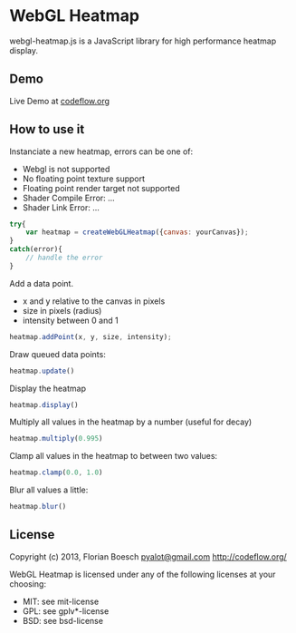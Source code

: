 WebGL Heatmap
=============

webgl-heatmap.js is a JavaScript library for high performance heatmap display.

Demo
----

Live Demo at [codeflow.org](http://codeflow.org/entries/2013/feb/04/high-performance-js-heatmaps "")  

How to use it
-------------

Instanciate a new heatmap, errors can be one of:

 * Webgl is not supported
 * No floating point texture support
 * Floating point render target not supported
 * Shader Compile Error: ...
 * Shader Link Error: ...

```javascript
try{
    var heatmap = createWebGLHeatmap({canvas: yourCanvas});
}
catch(error){
    // handle the error
}
```

Add a data point.

 * x and y relative to the canvas in pixels
 * size in pixels (radius)
 * intensity between 0 and 1

```javascript
heatmap.addPoint(x, y, size, intensity);
```

Draw queued data points:

```javascript
heatmap.update()
```

Display the heatmap

```javascript
heatmap.display()
```

Multiply all values in the heatmap by a number (useful for decay)

```javascript
heatmap.multiply(0.995)
```

Clamp all values in the heatmap to between two values:

```javascript
heatmap.clamp(0.0, 1.0)
```

Blur all values a little:

```javascript
heatmap.blur()
```

License
-------

Copyright (c) 2013, Florian Boesch <pyalot@gmail.com> http://codeflow.org/

WebGL Heatmap is licensed under any of the following licenses at your choosing:

 * MIT: see mit-license
 * GPL: see gplv*-license
 * BSD: see bsd-license
